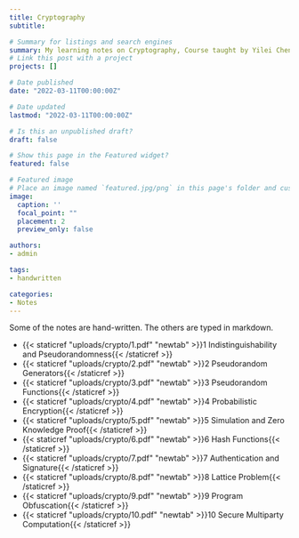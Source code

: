 ```yaml
---
title: Cryptography
subtitle: 

# Summary for listings and search engines
summary: My learning notes on Cryptography, Course taught by Yilei Chen in 2021 Spring.
# Link this post with a project
projects: []

# Date published
date: "2022-03-11T00:00:00Z"

# Date updated
lastmod: "2022-03-11T00:00:00Z"

# Is this an unpublished draft?
draft: false

# Show this page in the Featured widget?
featured: false

# Featured image
# Place an image named `featured.jpg/png` in this page's folder and customize its options here.
image:
  caption: ''
  focal_point: ""
  placement: 2
  preview_only: false

authors:
- admin

tags:
- handwritten

categories:
- Notes
---
```


Some of the notes are hand-written. The others are typed in markdown.

- {{< staticref "uploads/crypto/1.pdf" "newtab" >}}1 Indistinguishability and Pseudorandomness{{< /staticref >}}
- {{< staticref "uploads/crypto/2.pdf" "newtab" >}}2 Pseudorandom Generators{{< /staticref >}}
- {{< staticref "uploads/crypto/3.pdf" "newtab" >}}3 Pseudorandom Functions{{< /staticref >}}
- {{< staticref "uploads/crypto/4.pdf" "newtab" >}}4 Probabilistic Encryption{{< /staticref >}}
- {{< staticref "uploads/crypto/5.pdf" "newtab" >}}5 Simulation and Zero Knowledge Proof{{< /staticref >}}
- {{< staticref "uploads/crypto/6.pdf" "newtab" >}}6 Hash Functions{{< /staticref >}}
- {{< staticref "uploads/crypto/7.pdf" "newtab" >}}7 Authentication and Signature{{< /staticref >}}
- {{< staticref "uploads/crypto/8.pdf" "newtab" >}}8 Lattice Problem{{< /staticref >}}
- {{< staticref "uploads/crypto/9.pdf" "newtab" >}}9 Program Obfuscation{{< /staticref >}}
- {{< staticref "uploads/crypto/10.pdf" "newtab" >}}10 Secure Multiparty Computation{{< /staticref >}}
